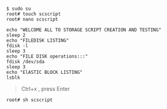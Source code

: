 ```
$ sudo su
root# touch scscript
root# nano scscript
```

```nano
echo "WELCOME ALL TO STORAGE SCRIPT CREATION AND TESTING"
sleep 2
echo "FILEDISK LISTING"
fdisk -l
sleep 3
echo "FILE DISK operations:::"
fdisk /dev/sda
sleep 3
echo "ElASTIC BLOCK LISTING"
lsblk
```

> Ctrl+x , press Enter

```
root# sh scscript
```
